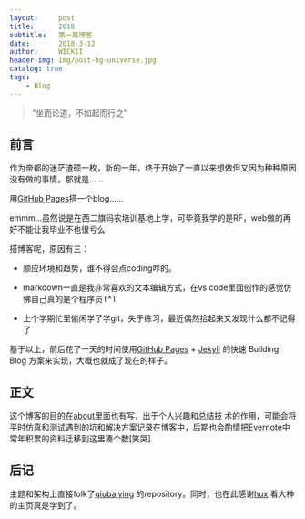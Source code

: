 ```yaml
---
layout:     post
title:      2018
subtitle:   第一篇博客
date:       2018-3-12
author:     WICKII
header-img: img/post-bg-universe.jpg
catalog: true
tags:
    - Blog
---
```

> "坐而论道，不如起而行之"

## 前言
作为帝都的迷茫渣硕一枚，新的一年，终于开始了一直以来想做但又因为种种原因没有做的事情。那就是......  

用[GitHub Pages](https://pages.github.com/)搭一个blog......<br>  

emmm...虽然说是在西二旗码农培训基地上学，可毕竟我学的是RF，web做的再好不能让我毕业不也很亏么  

搭博客呢，原因有三：  

  
- 顺应环境和趋势，谁不得会点coding咋的。
 
- markdown一直是我非常喜欢的文本编辑方式，在vs code里面创作的感觉仿佛自己真的是个程序员T^T

- 上个学期忙里偷闲学了学git，失于练习，最近偶然拾起来又发现什么都不记得了

基于以上，前后花了一天的时间使用[GitHub Pages](https://pages.github.com/) + [Jekyll](http://jekyllrb.com/) 的快速 Building Blog 方案来实现，大概也就成了现在的样子。


## 正文
这个博客的目的在[about](https://wickii.github.io/about/)里面也有写，出于个人兴趣和总结技
术的作用，可能会将平时仿真和测试遇到的坑和解决方案记录在博客中，后期也会酌情把[Evernote](https://evernote.com/intl/zh-cn/)中常年积累的资料迁移到这里凑个数[笑哭]


## 后记
主题和架构上直接folk了[qiubaiying](https://github.com/qiubaiying/qiubaiying.github.io)
的repository。同时，也在此感谢[hux](https://github.com/Huxpro),看大神的主页真是学到了。









